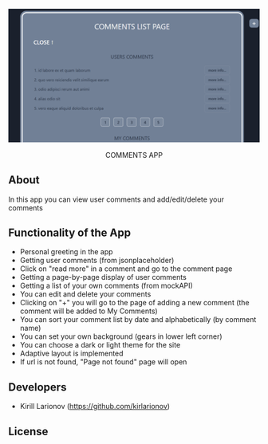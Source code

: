 <p align="center">
      <img src="./src/assets/comments-app-screen.png" width="726">
</p>

<p align="center">
COMMENTS APP
</p>

## About
In this app you can view user comments and add/edit/delete your comments

## Functionality of the App
- Personal greeting in the app
- Getting user comments (from jsonplaceholder)
- Click on "read more" in a comment and go to the comment page
- Getting a page-by-page display of user comments
- Getting a list of your own comments (from mockAPI)
- You can edit and delete your comments
- Clicking on "+" you will go to the page of adding a new comment (the comment will be added to My Comments)
- You can sort your comment list by date and alphabetically (by comment name)
- You can set your own background (gears in lower left corner)
- You can choose a dark or light theme for the site
- Adaptive layout is implemented 
- If url is not found, "Page not found" page will open

## Developers

- Kirill Larionov (https://github.com/kirlarionov)

## License
